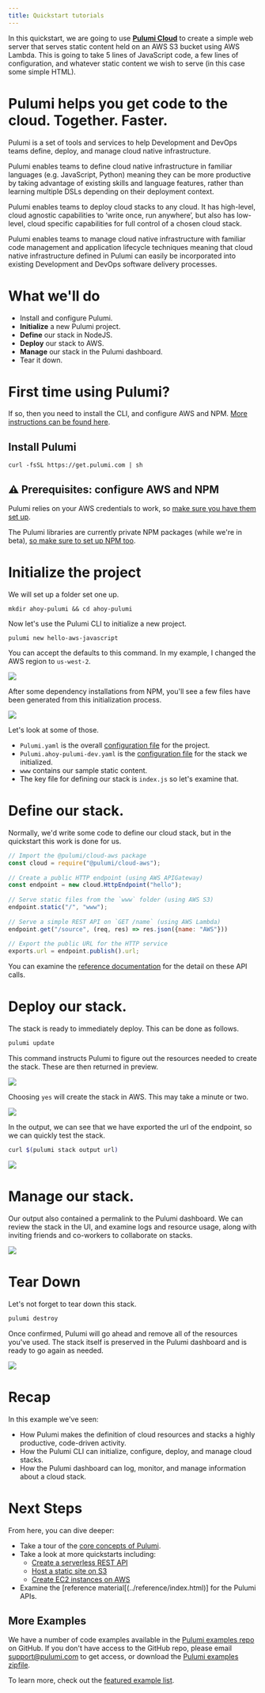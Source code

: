 ```yaml
---
title: Quickstart tutorials
---
```


<!-- LINKS: -->
[Pulumi examples repo]: https://github.com/pulumi/examples
<!-- END LINKS: -->

In this quickstart, we are going to use **[Pulumi Cloud](http://pulumi.com)** to create a simple web server that serves static content held on an AWS S3 bucket using AWS Lambda. This is going to take 5 lines of JavaScript code, a few lines of configuration, and whatever static content we wish to serve (in this case some simple HTML).

# Pulumi helps you get code to the cloud. Together. Faster.

Pulumi is a set of tools and services to help Development and DevOps teams define, deploy, and manage cloud native infrastructure. 

Pulumi enables teams to define cloud native infrastructure in familiar languages (e.g. JavaScript, Python) meaning they can be more productive by taking advantage of existing skills and language features, rather than learning multiple DSLs depending on their deployment context.

Pulumi enables teams to deploy cloud stacks to any cloud. It has high-level, cloud agnostic capabilities to ‘write once, run anywhere’, but also has low-level, cloud specific capabilities for full control of a chosen cloud stack.

Pulumi enables teams to manage cloud native infrastructure with familiar code management and application lifecycle techniques meaning that cloud native infrastructure defined in Pulumi can easily be incorporated into existing Development and DevOps software delivery processes.

# What we'll do

- Install and configure Pulumi.
- **Initialize** a new Pulumi project.
- **Define** our stack in NodeJS.
- **Deploy** our stack to AWS.
- **Manage** our stack in the Pulumi dashboard.
- Tear it down.

# First time using Pulumi?

If so, then you need to install the CLI, and configure AWS and NPM. [More instructions can be found here](../install/index.html).

## Install Pulumi
```
curl -fsSL https://get.pulumi.com | sh
```
## ⚠️ Prerequisites: configure AWS and NPM

Pulumi relies on your AWS credentials to work, so [make sure you have them set up](../install/aws.html).

The Pulumi libraries are currently private NPM packages (while we're in beta), [so make sure to set up NPM too](../install/configure-npm.html).  

# Initialize the project

We will set up a folder set one up. 
```
mkdir ahoy-pulumi && cd ahoy-pulumi
```
Now let's use the Pulumi CLI to initialize a new project.
```
pulumi new hello-aws-javascript
```
You can accept the defaults to this command. In my example, I changed the AWS region to `us-west-2`.

![](./images/Quickstart1.png)

After some dependency installations from NPM, you'll see a few files have been generated from this initialization process. 

![](./images/Quickstart2.png)

Let's look at some of those.

- `Pulumi.yaml` is the overall [configuration file](../reference/yaml.html)  for the project.
- `Pulumi.ahoy-pulumi-dev.yaml` is the [configuration file](../tour/basics-configuring.html) for the stack we initialized.
- `www` contains our sample static content.
- The key file for defining our stack is `index.js` so let's examine that.

# Define our stack.

Normally, we'd write some code to define our cloud stack, but in the quickstart this work is done for us. 

```javascript
// Import the @pulumi/cloud-aws package
const cloud = require("@pulumi/cloud-aws");
    
// Create a public HTTP endpoint (using AWS APIGateway)
const endpoint = new cloud.HttpEndpoint("hello");
    
// Serve static files from the `www` folder (using AWS S3)
endpoint.static("/", "www");
    
// Serve a simple REST API on `GET /name` (using AWS Lambda)
endpoint.get("/source", (req, res) => res.json({name: "AWS"}))
    
// Export the public URL for the HTTP service
exports.url = endpoint.publish().url;
```
You can examine the [reference documentation](../reference/index.html) for the detail on these API calls.

# Deploy our stack.

The stack is ready to immediately deploy. This can be done as follows.
```bash
pulumi update
```
This command instructs Pulumi to figure out the resources needed to create the stack. These are then returned in preview.

![](./images/Quickstart3.png)

Choosing `yes` will create the stack in AWS. This may take a minute or two.

![](./images/Quickstart4.png)

In the output, we can see that we have exported the url of the endpoint, so we can quickly test the stack.
```bash
curl $(pulumi stack output url)
```
![](./images/Quickstart5.png)

# Manage our stack.

Our output also contained a permalink to the Pulumi dashboard. We can review the stack in the UI, and examine logs and resource usage, along with inviting friends and co-workers to collaborate on stacks. 

![](./images/Quickstart6.png)

# Tear Down

Let's not forget to tear down this stack.
```bash
pulumi destroy
```
Once confirmed, Pulumi will go ahead and remove all of the resources you've used. The stack itself is preserved in the Pulumi dashboard and is ready to go again as needed.

![](./images/Quickstart7.png)

# Recap

In this example we've seen:

- How Pulumi makes the definition of cloud resources and stacks a highly productive, code-driven activity.
- How the Pulumi CLI can initialize, configure, deploy, and manage cloud stacks.
- How the Pulumi dashboard can log, monitor, and manage information about a cloud stack.

# Next Steps

From here, you can dive deeper:

- Take a tour of the [core concepts of Pulumi](../concepts/index.html).
- Take a look at more quickstarts including:
  - [Create a serverless REST API](./aws-rest-api.html)
  - [Host a static site on S3](./aws-s3-website.html)
  - [Create EC2 instances on AWS](./aws-ec2.html)
- Examine the [reference material[(../reference/index.html)] for the Pulumi APIs.

## More Examples

We have a number of code examples available in the [Pulumi examples repo] on GitHub. If you don't have access to the GitHub repo, please email [support@pulumi.com](mailto:support@pulumi.com) to get access, or download the [Pulumi examples zipfile](/examples/pulumi-examples.zip).

To learn more, check out the [featured example list](./examples.html).
